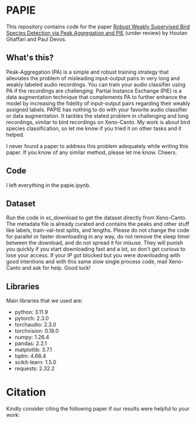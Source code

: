 # PAPIE
This repository contains code for the paper [Robust Weakly Supervised Bird Species Detection via Peak Aggregation and PIE]() (under review) by Houtan Ghaffari and Paul Devos.

## What's this?
Peak-Aggregation (PA) is a simple and robust training strategy that alleviates the problem of misleading input-output pairs in very long and weakly labeled audio recordings. You can train your audio classifier using PA if the recordings are challenging. Partial Instance Exchange (PIE) is a data augmentation technique that complements PA to further enhance the model by increasing the fidelity of input-output pairs regarding their weakly assigned labels. PAPIE has nothing to do with your favorite audio classifier or data augmentation. It tackles the stated problem in challenging and long recordings, similar to bird recordings on Xeno-Canto. My work is about bird species classification, so let me know if you tried it on other tasks and it helped.

I never found a paper to address this problem adequately while writing this paper. If you know of any similar method, please let me know. Cheers.

## Code
I left everything in the papie.ipynb.

## Dataset
Run the code in xc_download to get the dataset directly from Xeno-Canto. The metadata file is already curated and contains the peaks and other stuff like labels, train-val-test splits, and lengths. Please do not change the code for parallel or faster downloading in any way, do not remove the sleep timer between the download, and do not spread it for misuse. They will punish you quickly if you start downloading fast and a lot, so don't get curious to lose your access. If your IP got blocked but you were downloading with good intentions and with this same slow single process code, mail Xeno-Canto and ask for help. Good luck!

## Libraries
Main libraries that we used are:
* python: 3.11.9
* pytorch: 2.3.0
* torchaudio: 2.3.0
* torchvision: 0.18.0
* numpy: 1.26.4
* pandas: 2.2.1
* matplotlib: 3.7.1
* tqdm: 4.66.4
* scikit-learn: 1.5.0
* requests: 2.32.2

# Citation
Kindly consider citing the following paper if our results were helpful to your work:

```
```
